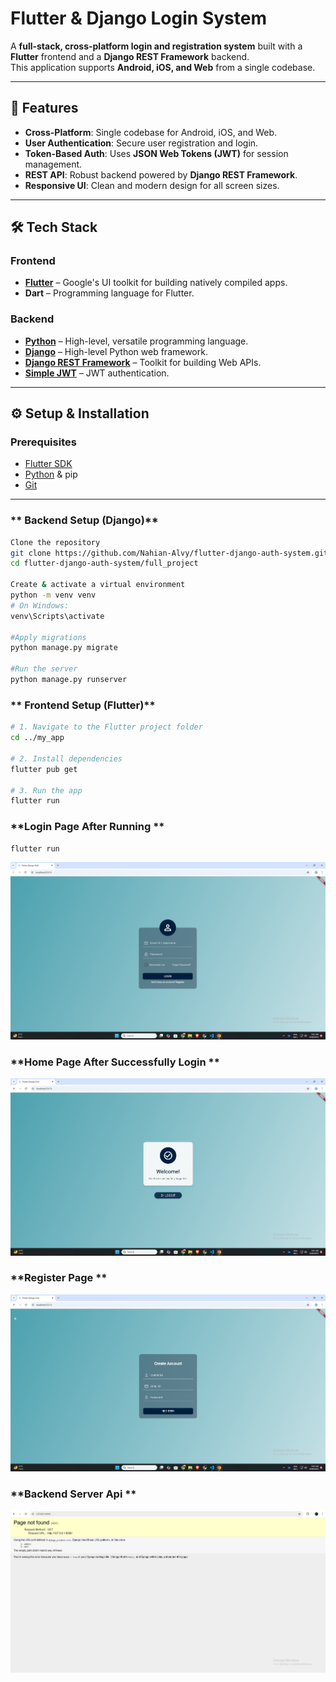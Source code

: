 # Flutter & Django Login System

A **full-stack, cross-platform login and registration system** built with a **Flutter** frontend and a **Django REST Framework** backend.  
This application supports **Android, iOS, and Web** from a single codebase.

---

## 🚀 Features

- **Cross-Platform**: Single codebase for Android, iOS, and Web.
- **User Authentication**: Secure user registration and login.
- **Token-Based Auth**: Uses **JSON Web Tokens (JWT)** for session management.
- **REST API**: Robust backend powered by **Django REST Framework**.
- **Responsive UI**: Clean and modern design for all screen sizes.

---

## 🛠️ Tech Stack

### **Frontend**
- **[Flutter](https://flutter.dev/)** – Google's UI toolkit for building natively compiled apps.
- **Dart** – Programming language for Flutter.

### **Backend**
- **[Python](https://www.python.org/)** – High-level, versatile programming language.
- **[Django](https://www.djangoproject.com/)** – High-level Python web framework.
- **[Django REST Framework](https://www.django-rest-framework.org/)** – Toolkit for building Web APIs.
- **[Simple JWT](https://django-rest-framework-simplejwt.readthedocs.io/en/latest/)** – JWT authentication.


---

## ⚙️ Setup & Installation

### **Prerequisites**

- [Flutter SDK](https://flutter.dev/docs/get-started/install)
- [Python](https://www.python.org/downloads/) & pip
- [Git](https://git-scm.com/)

---

### ** Backend Setup (Django)**

```bash
Clone the repository
git clone https://github.com/Nahian-Alvy/flutter-django-auth-system.git
cd flutter-django-auth-system/full_project

Create & activate a virtual environment
python -m venv venv
# On Windows:
venv\Scripts\activate

#Apply migrations
python manage.py migrate

#Run the server
python manage.py runserver
```


### ** Frontend Setup (Flutter)**
```bash
# 1. Navigate to the Flutter project folder
cd ../my_app

# 2. Install dependencies
flutter pub get

# 3. Run the app
flutter run
```
### **Login Page After Running ** 
```bash
flutter run
```
![Login Page](screenshot/login.png)

### **Home Page After Successfully Login **
![Home Page](screenshot/home.png)

### **Register Page **
![Home Page](screenshot/register.png)

### **Backend Server Api **
![Home Page](screenshot/api.png)

